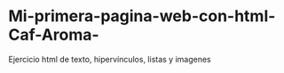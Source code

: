 # Mi-primera-pagina-web-con-html-Caf-Aroma-
Ejercicio html de texto, hipervínculos, listas y imagenes
